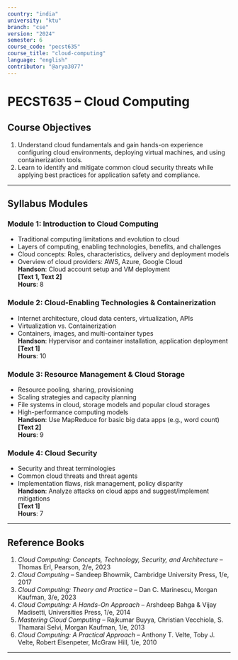 ```yaml
---
country: "india"
university: "ktu"
branch: "cse"
version: "2024"
semester: 6
course_code: "pecst635"
course_title: "cloud-computing"
language: "english"
contributor: "@arya3077"
---
```


# PECST635 – Cloud Computing

## Course Objectives

1. Understand cloud fundamentals and gain hands-on experience configuring cloud environments, deploying virtual machines, and using containerization tools.
2. Learn to identify and mitigate common cloud security threats while applying best practices for application safety and compliance.

---

## Syllabus Modules

### Module 1: Introduction to Cloud Computing

- Traditional computing limitations and evolution to cloud  
- Layers of computing, enabling technologies, benefits, and challenges  
- Cloud concepts: Roles, characteristics, delivery and deployment models  
- Overview of cloud providers: AWS, Azure, Google Cloud  
**Handson**: Cloud account setup and VM deployment  
**[Text 1, Text 2]**  
**Hours**: 8

### Module 2: Cloud-Enabling Technologies & Containerization

- Internet architecture, cloud data centers, virtualization, APIs  
- Virtualization vs. Containerization  
- Containers, images, and multi-container types  
**Handson**: Hypervisor and container installation, application deployment  
**[Text 1]**  
**Hours**: 10

### Module 3: Resource Management & Cloud Storage

- Resource pooling, sharing, provisioning  
- Scaling strategies and capacity planning  
- File systems in cloud, storage models and popular cloud storages  
- High-performance computing models  
**Handson**: Use MapReduce for basic big data apps (e.g., word count)  
**[Text 2]**  
**Hours**: 9

### Module 4: Cloud Security

- Security and threat terminologies  
- Common cloud threats and threat agents  
- Implementation flaws, risk management, policy disparity  
**Handson**: Analyze attacks on cloud apps and suggest/implement mitigations  
**[Text 1]**  
**Hours**: 7

---

## Reference Books

1. *Cloud Computing: Concepts, Technology, Security, and Architecture* – Thomas Erl, Pearson, 2/e, 2023  
2. *Cloud Computing* – Sandeep Bhowmik, Cambridge University Press, 1/e, 2017  
3. *Cloud Computing: Theory and Practice* – Dan C. Marinescu, Morgan Kaufman, 3/e, 2023  
4. *Cloud Computing: A Hands-On Approach* – Arshdeep Bahga & Vijay Madisetti, Universities Press, 1/e, 2014  
5. *Mastering Cloud Computing* – Rajkumar Buyya, Christian Vecchiola, S. Thamarai Selvi, Morgan Kaufman, 1/e, 2013  
6. *Cloud Computing: A Practical Approach* – Anthony T. Velte, Toby J. Velte, Robert Elsenpeter, McGraw Hill, 1/e, 2010

---
